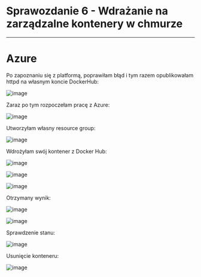 # Sprawozdanie 6 - Wdrażanie na zarządzalne kontenery w chmurze
---
# Azure
Po zapoznaniu się z platformą, poprawiłam błąd i tym razem opublikowałam httpd na własnym koncie DockerHub:

![image](pngs/1..PNG)

Zaraz po tym rozpoczełam pracę z Azure:

![image](pngs/2.PNG)

Utworzyłam własny resource group:

![image](pngs/3.PNG)

Wdrożyłam swój kontener z Docker Hub:

![image](pngs/4.PNG)

![image](pngs/6.PNG)

![image](pngs/9.PNG)

Otrzymany wynik:

![image](pngs/5.PNG)

![image](pngs/8.PNG)

Sprawdzenie stanu:

![image](pngs/7.PNG)

Usunięcie konteneru:

![image](pngs/10.PNG)
